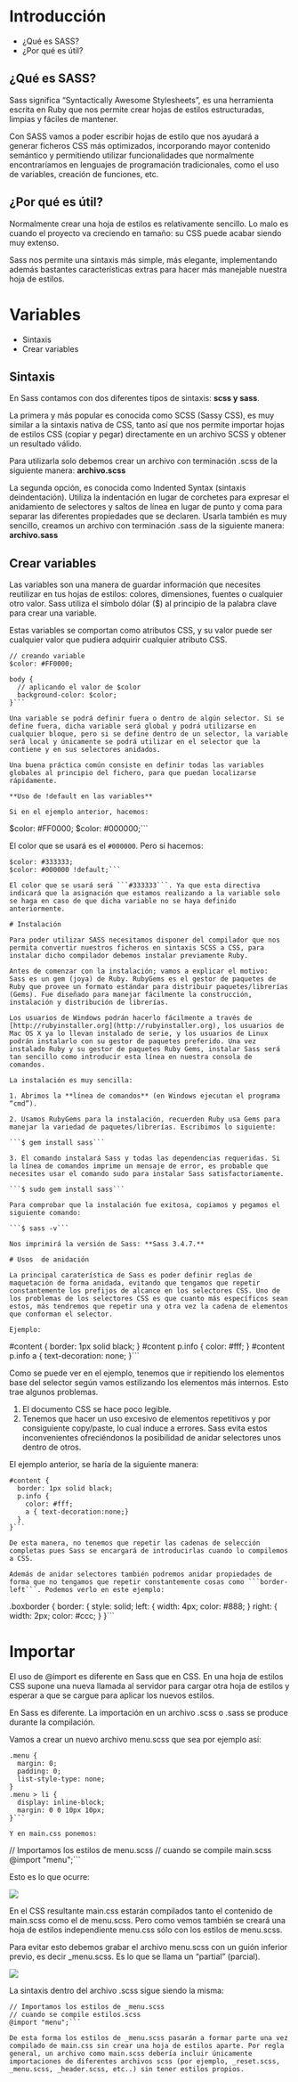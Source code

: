 # Introducción

* ¿Qué es SASS?
* ¿Por qué es útil?

## ¿Qué es SASS?

Sass significa “Syntactically Awesome Stylesheets”, es una herramienta escrita en Ruby que nos permite crear hojas de estilos estructuradas, limpias y fáciles de mantener.

Con SASS vamos a poder escribir hojas de estilo que nos ayudará a generar ficheros CSS más optimizados, incorporando mayor contenido semántico y permitiendo utilizar funcionalidades que normalmente encontraríamos en lenguajes de programación tradicionales, como el uso de variables, creación de funciones, etc.

## ¿Por qué es útil?

Normalmente crear una hoja de estilos es relativamente sencillo. Lo malo es cuando el proyecto va creciendo en tamaño: su CSS puede acabar siendo muy extenso.

Sass nos permite una sintaxis más simple, más elegante, implementando además bastantes características extras para hacer más manejable nuestra hoja de estilos.

# Variables

* Sintaxis
* Crear variables

## Sintaxis

En Sass contamos con dos diferentes tipos de sintaxis: **scss y sass**.

La primera y más popular es conocida como SCSS (Sassy CSS), es muy similar a la sintaxis nativa de CSS, tanto así que nos permite importar hojas de estilos CSS (copiar y pegar) directamente en un archivo SCSS y obtener un resultado válido.

Para utilizarla solo debemos crear un archivo con terminación .scss de la siguiente manera: **archivo.scss**

La segunda opción, es conocida como Indented Syntax (sintaxis deindentación). Utiliza la indentación en lugar de corchetes para expresar el anidamiento de selectores y saltos de línea en lugar de punto y coma para separar las diferentes propiedades que se declaren. Usarla también es muy sencillo, creamos un archivo con terminación .sass de la siguiente manera: **archivo.sass**

## Crear variables

Las variables son una manera de guardar información que necesites reutilizar en tus hojas de estilos: colores, dimensiones, fuentes o cualquier otro valor. Sass utiliza el símbolo dólar ($) al principio de la palabra clave para crear una variable.

Estas variables se comportan como atributos CSS, y su valor puede ser cualquier valor que pudiera adquirir cualquier atributo CSS. 

```
// creando variable
$color: #FF0000;

body {
  // aplicando el valor de $color
  background-color: $color;
}```

Una variable se podrá definir fuera o dentro de algún selector. Si se define fuera, dicha variable será global y podrá utilizarse en cualquier bloque, pero si se define dentro de un selector, la variable será local y únicamente se podrá utilizar en el selector que la contiene y en sus selectores anidados.

Una buena práctica común consiste en definir todas las variables globales al principio del fichero, para que puedan localizarse rápidamente.

**Uso de !default en las variables**

Si en el ejemplo anterior, hacemos:

```
$color: #FF0000;
$color: #000000;```

El color que se usará es el ```#000000```. Pero si hacemos:

```
$color: #333333;
$color: #000000 !default;```

El color que se usará será ```#333333```. Ya que esta directiva indicará que la asignación que estamos realizando a la variable solo se haga en caso de que dicha variable no se haya definido anteriormente.

# Instalación

Para poder utilizar SASS necesitamos disponer del compilador que nos permita convertir nuestros ficheros en sintaxis SCSS a CSS, para instalar dicho compilador debemos instalar previamente Ruby.

Antes de comenzar con la instalación; vamos a explicar el motivo:  Sass es un gem (joya) de Ruby. RubyGems es el gestor de paquetes de Ruby que provee un formato estándar para distribuir paquetes/librerías (Gems). Fue diseñado para manejar fácilmente la construcción, instalación y distribución de librerías.

Los usuarios de Windows podrán hacerlo fácilmente a través de [http://rubyinstaller.org](http://rubyinstaller.org), los usuarios de Mac OS X ya lo llevan instalado de serie, y los usuarios de Linux podrán instalarlo con su gestor de paquetes preferido. Una vez instalado Ruby y su gestor de paquetes Ruby Gems, instalar Sass será tan sencillo como introducir esta línea en nuestra consola de comandos.

La instalación es muy sencilla:

1. Abrimos la **línea de comandos** (en Windows ejecutan el programa “cmd”).

2. Usamos RubyGems para la instalación, recuerden Ruby usa Gems para manejar la variedad de paquetes/librerías. Escribimos lo siguiente:

```$ gem install sass```

3. El comando instalará Sass y todas las dependencias requeridas. Si la línea de comandos imprime un mensaje de error, es probable que necesites usar el comando sudo para instalar Sass satisfactoriamente.

```$ sudo gem install sass```

Para comprobar que la instalación fue exitosa, copiamos y pegamos el siguiente comando:

```$ sass -v```

Nos imprimirá la versión de Sass: **Sass 3.4.7.**

# Usos  de anidación

La principal caraterística de Sass es poder definir reglas de maquetación de forma anidada, evitando que tengamos que repetir constantemente los prefijos de alcance en los selectores CSS. Uno de los problemas de los selectores CSS es que cuanto más específicos sean estos, más tendremos que repetir una y otra vez la cadena de elementos que conforman el selector.

Ejemplo:

```
#content            { border: 1px solid black; }
#content p.info     { color: #fff; }
#content p.info a   { text-decoration: none; }```

Como se puede ver en el ejemplo, tenemos que ir repitiendo los elementos base del selector según vamos estilizando los elementos más internos. Esto trae algunos problemas.

1. El documento CSS se hace poco legible.
2. Tenemos que hacer un uso excesivo de elementos repetitivos y por consiguiente copy/paste, lo cual induce a errores.
Sass evita estos inconvenientes ofreciéndonos la posibilidad de anidar selectores unos dentro de otros.

El ejemplo anterior, se haría de la siguiente manera:

```
#content {
  border: 1px solid black;
  p.info {
    color: #fff;
    a { text-decoration:none;}
  }
}```

De esta manera, no tenemos que repetir las cadenas de selección completas pues Sass se encargará de introducirlas cuando lo compilemos a CSS.

Además de anidar selectores también podremos anidar propiedades de forma que no tengamos que repetir constantemente cosas como ```border-left```. Podemos verlo en este ejemplo:

```
.boxborder {
  border: {
    style: solid;
    left: {
      width: 4px;
      color: #888;
    }
    right: {
      width: 2px;
      color: #ccc;
    }
  }```
  
  # Importar

El uso de @import es diferente en Sass que en CSS. En una hoja de estilos CSS supone una nueva llamada al servidor para cargar otra hoja de estilos y esperar a que se cargue para aplicar los nuevos estilos.

En Sass es diferente. La importación en un archivo .scss o .sass se produce durante la compilación.
 
Vamos a crear un nuevo archivo menu.scss que sea por ejemplo así:

```
.menu {
  margin: 0;
  padding: 0;
  list-style-type: none;
}
.menu > li {
  display: inline-block;
  margin: 0 0 10px 10px;
}```

Y en main.css ponemos:

```
// Importamos los estilos de menu.scss
// cuando se compile main.scss
@import "menu";```

Esto es lo que ocurre:

![](http://i.imgur.com/rdqsAPB.jpg)

En el CSS resultante main.css estarán compilados tanto el contenido de main.scss como el de menu.scss. Pero como vemos también se creará una hoja de estilos independiente menu.css sólo con los estilos de menu.scss.

Para evitar esto debemos grabar el archivo menu.scss con un guión inferior previo, es decir _menu.scss. Es lo que se llama un “partial” (parcial).

![](http://i.imgur.com/ntBitkj.jpg)

La sintaxis dentro del archivo .scss sigue siendo la misma:

```
// Importamos los estilos de _menu.scss
// cuando se compile estilos.scss
@import "menu";```

De esta forma los estilos de _menu.scss pasarán a formar parte una vez compilado de main.css sin crear una hoja de estilos aparte. Por regla general, un archivo como main.scss debería incluir únicamente importaciones de diferentes archivos scss (por ejemplo, _reset.scss, _menu.scss, _header.scss, etc..) sin tener estilos propios.
